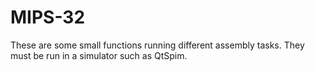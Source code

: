 # MIPS-32

These are some small functions running different assembly tasks. 
They must be run in a simulator such as QtSpim.
